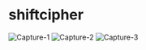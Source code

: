 # shiftcipher
![Capture-1](https://user-images.githubusercontent.com/47994697/93770313-3a0c0d00-fc46-11ea-8152-12804d193814.JPG)
![Capture-2](https://user-images.githubusercontent.com/47994697/93770325-3d9f9400-fc46-11ea-96bd-475aee5eddc9.JPG)
![Capture-3](https://user-images.githubusercontent.com/47994697/93770336-3f695780-fc46-11ea-8bf8-5cc4f115b712.JPG)
